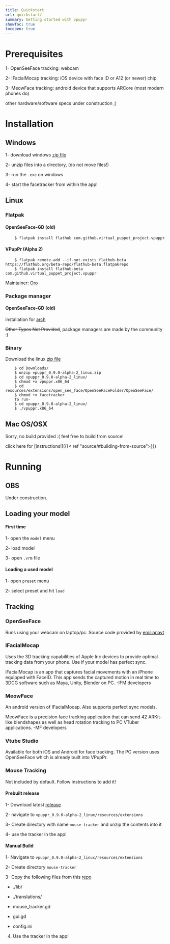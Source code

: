 ```yaml
---
title: Quickstart
url: quickstart/
summary: Getting started with vpuppr
showToc: true
tocopen: true
---
```


# Prerequisites

1- OpenSeeFace tracking: webcam

2- IFacialMocap tracking: iOS device with face ID or A12 (or newer) chip

3- MeowFace tracking: android device that supports ARCore (most modern phones do)

other hardware/software specs under construction ;)

# Installation


## Windows

1- download windows [zip file](https://github.com/virtual-puppet-project/vpuppr/releases)

2- unzip files into a directory, (do not move files!)

3- run the ``.exe`` on windows

4- start the facetracker from within the app!

## Linux

### Flatpak

#### OpenSeeFace-GD (old)
```
    $ flatpak install flathub com.github.virtual_puppet_project.vpuppr
```

#### VPupPr (Alpha 2)
```
    $ flatpak remote-add --if-not-exists flathub-beta https://flathub.org/beta-repo/flathub-beta.flatpakrepo
    $ flatpak install flathub-beta com.github.virtual_puppet_project.vpuppr
```

Maintainer: [Oro](https://github.com/orowith2os)

### Package manager

#### OpenSeeFace-GD (old)

installation for [arch](https://aur.archlinux.org/packages/puppeteer)

~~Other Types Not Provided~~, package managers are made by the community :)

### Binary

Download the linux [zip file](https://github.com/virtual-puppet-project/vpuppr/releases)

```
    $ cd Downloads/
    $ unzip vpuppr_0.9.0-alpha-2_linux.zip
    $ cd vpuppr_0.9.0-alpha-2_linux/
    $ chmod +x vpuppr.x86_64
    $ cd resources/extensions/open_see_face/OpenSeeFaceFolder/OpenSeeFace/
    $ chmod +x facetracker
    To run-
    $ cd vpuppr_0.9.0-alpha-2_linux/
    $ ./vpuppr.x86_64
```

## Mac OS/OSX

Sorry, no build provided :( feel free to build from source!

click here for [instructions!]({{< ref "source/#building-from-source">}})

# Running

## OBS

Under construction.

## Loading your model

#### First time

1- open the ``model`` menu

2- load model

3- open ``.vrm`` file

#### Loading a used model

1- open ``preset`` menu

2- select preset and hit ``load``

## Tracking

### OpenSeeFace

Runs using your webcam on laptop/pc. Source code provided by [emilianavt](https://github.com/emilianavt/OpenSeeFace)

### IFacialMocap

Uses the 3D tracking capabilities of Apple Inc devices to provide optimal tracking data from your phone. Use if your model has
perfect sync.

iFacialMocap is an app that captures facial movements with an iPhone equipped with FaceID. This app sends the captured motion in real time to 3DCG software such as Maya, Unity, Blender on PC. -IFM developers


### MeowFace

An android version of IFacialMocap. Also supports perfect sync models.

MeowFace is a precision face tracking application that can send 42 ARKit-like blendshapes as well as head rotation tracking to PC VTuber applications. -MF developers

### Vtube Studio

Available for both iOS and Android for face tracking. The PC version uses OpenSeeFace which is already built into VPupPr.

### Mouse Tracking

Not included by default. Follow instructions to add it!

#### Prebuilt release

1- Download latest [release](https://github.com/virtual-puppet-project/mouse-tracker/releases)

2- navigate to ``vpuppr_0.9.0-alpha-2_linux/resources/extensions``

3- Create directory with name ``mouse-tracker`` and unzip the contents into it

4- use the tracker in the app!

#### Manual Build

1- Navigate to ``vpuppr_0.9.0-alpha-2_linux/resources/extensions``

2- Create directory ``mouse-tracker``

3- Copy the following files from this [repo](https://github.com/virtual-puppet-project/mouse-tracker)

   * ./lib/
    
   * ./translations/
    
   * mouse_tracker.gd
    
   * gui.gd
    
   * config.ini

4. Use the tracker in the app!